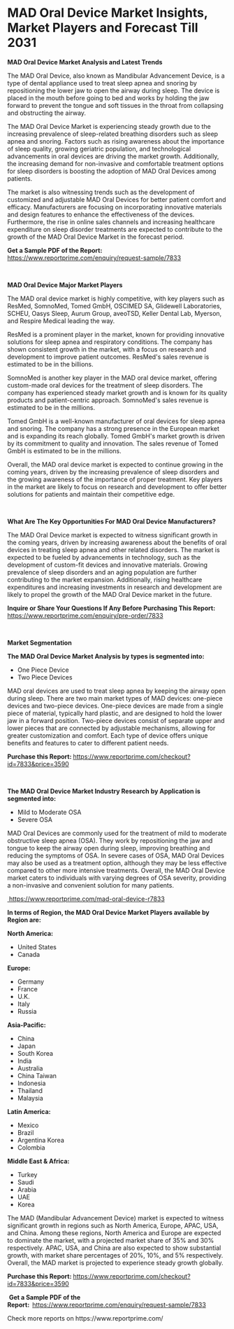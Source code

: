 <p><h1>MAD Oral Device Market Insights, Market Players and Forecast Till 2031</h1></p><p><strong>MAD Oral Device Market Analysis and Latest Trends</strong></p>
<p><p>The MAD Oral Device, also known as Mandibular Advancement Device, is a type of dental appliance used to treat sleep apnea and snoring by repositioning the lower jaw to open the airway during sleep. The device is placed in the mouth before going to bed and works by holding the jaw forward to prevent the tongue and soft tissues in the throat from collapsing and obstructing the airway.</p><p>The MAD Oral Device Market is experiencing steady growth due to the increasing prevalence of sleep-related breathing disorders such as sleep apnea and snoring. Factors such as rising awareness about the importance of sleep quality, growing geriatric population, and technological advancements in oral devices are driving the market growth. Additionally, the increasing demand for non-invasive and comfortable treatment options for sleep disorders is boosting the adoption of MAD Oral Devices among patients.</p><p>The market is also witnessing trends such as the development of customized and adjustable MAD Oral Devices for better patient comfort and efficacy. Manufacturers are focusing on incorporating innovative materials and design features to enhance the effectiveness of the devices. Furthermore, the rise in online sales channels and increasing healthcare expenditure on sleep disorder treatments are expected to contribute to the growth of the MAD Oral Device Market in the forecast period.</p></p>
<p><strong>Get a Sample PDF of the Report:&nbsp;</strong> <a href="https://www.reportprime.com/enquiry/request-sample/7833">https://www.reportprime.com/enquiry/request-sample/7833</a></p>
<p>&nbsp;</p>
<p><strong>MAD Oral Device Major Market Players</strong></p>
<p><p>The MAD oral device market is highly competitive, with key players such as ResMed, SomnoMed, Tomed GmbH, OSCIMED SA, Glidewell Laboratories, SCHEU, Oasys Sleep, Aurum Group, aveoTSD, Keller Dental Lab, Myerson, and Respire Medical leading the way. </p><p>ResMed is a prominent player in the market, known for providing innovative solutions for sleep apnea and respiratory conditions. The company has shown consistent growth in the market, with a focus on research and development to improve patient outcomes. ResMed's sales revenue is estimated to be in the billions.</p><p>SomnoMed is another key player in the MAD oral device market, offering custom-made oral devices for the treatment of sleep disorders. The company has experienced steady market growth and is known for its quality products and patient-centric approach. SomnoMed's sales revenue is estimated to be in the millions.</p><p>Tomed GmbH is a well-known manufacturer of oral devices for sleep apnea and snoring. The company has a strong presence in the European market and is expanding its reach globally. Tomed GmbH's market growth is driven by its commitment to quality and innovation. The sales revenue of Tomed GmbH is estimated to be in the millions.</p><p>Overall, the MAD oral device market is expected to continue growing in the coming years, driven by the increasing prevalence of sleep disorders and the growing awareness of the importance of proper treatment. Key players in the market are likely to focus on research and development to offer better solutions for patients and maintain their competitive edge.</p></p>
<p>&nbsp;</p>
<p><strong>What Are The Key Opportunities For MAD Oral Device Manufacturers?</strong></p>
<p><p>The MAD Oral Device market is expected to witness significant growth in the coming years, driven by increasing awareness about the benefits of oral devices in treating sleep apnea and other related disorders. The market is expected to be fueled by advancements in technology, such as the development of custom-fit devices and innovative materials. Growing prevalence of sleep disorders and an aging population are further contributing to the market expansion. Additionally, rising healthcare expenditures and increasing investments in research and development are likely to propel the growth of the MAD Oral Device market in the future.</p></p>
<p><strong>Inquire or Share Your Questions If Any Before Purchasing This Report:</strong> <a href="https://www.reportprime.com/enquiry/pre-order/7833">https://www.reportprime.com/enquiry/pre-order/7833</a></p>
<p>&nbsp;</p>
<p><strong>Market Segmentation</strong></p>
<p><strong>The MAD Oral Device Market Analysis by types is segmented into:</strong></p>
<p><ul><li>One Piece Device</li><li>Two Piece Devices</li></ul></p>
<p><p>MAD oral devices are used to treat sleep apnea by keeping the airway open during sleep. There are two main market types of MAD devices: one-piece devices and two-piece devices. One-piece devices are made from a single piece of material, typically hard plastic, and are designed to hold the lower jaw in a forward position. Two-piece devices consist of separate upper and lower pieces that are connected by adjustable mechanisms, allowing for greater customization and comfort. Each type of device offers unique benefits and features to cater to different patient needs.</p></p>
<p><strong>Purchase this Report:&nbsp;</strong><a href="https://www.reportprime.com/checkout?id=7833&price=3590">https://www.reportprime.com/checkout?id=7833&price=3590</a></p>
<p>&nbsp;</p>
<p><strong>The MAD Oral Device Market Industry Research by Application is segmented into:</strong></p>
<p><ul><li>Mild to Moderate OSA</li><li>Severe OSA</li></ul></p>
<p><p>MAD Oral Devices are commonly used for the treatment of mild to moderate obstructive sleep apnea (OSA). They work by repositioning the jaw and tongue to keep the airway open during sleep, improving breathing and reducing the symptoms of OSA. In severe cases of OSA, MAD Oral Devices may also be used as a treatment option, although they may be less effective compared to other more intensive treatments. Overall, the MAD Oral Device market caters to individuals with varying degrees of OSA severity, providing a non-invasive and convenient solution for many patients.</p></p>
<p><a href="https://www.reportprime.com/mad-oral-device-r7833">&nbsp;https://www.reportprime.com/mad-oral-device-r7833</a></p>
<p><strong>In terms of Region, the MAD Oral Device Market Players available by Region are:</strong></p>
<p>
    <p> <strong> North America: </strong>
        <ul>
            <li>United States</li>
            <li>Canada</li>
        </ul>
        </p> 
    <p> <strong> Europe: </strong>
        <ul>
            <li>Germany</li>
            <li>France</li>
            <li>U.K.</li>
            <li>Italy</li>
            <li>Russia</li>
        </ul>
        </p> 
    <p> <strong> Asia-Pacific: </strong>
        <ul>
            <li>China</li>
            <li>Japan</li>
            <li>South Korea</li>
            <li>India</li>
            <li>Australia</li>
            <li>China Taiwan</li>
            <li>Indonesia</li>
            <li>Thailand</li>
            <li>Malaysia</li>
        </ul>
        </p> 
    <p> <strong> Latin America: </strong>
        <ul>
            <li>Mexico</li>
            <li>Brazil</li>
            <li>Argentina Korea</li>
            <li>Colombia</li>
        </ul>
        </p> 
    <p> <strong> Middle East & Africa: </strong>
        <ul>
            <li>Turkey</li>
            <li>Saudi</li>
            <li>Arabia</li>
            <li>UAE</li>
            <li>Korea</li>
        </ul>
    </p>
    </p>
<p><p>The MAD (Mandibular Advancement Device) market is expected to witness significant growth in regions such as North America, Europe, APAC, USA, and China. Among these regions, North America and Europe are expected to dominate the market, with a projected market share of 35% and 30% respectively. APAC, USA, and China are also expected to show substantial growth, with market share percentages of 20%, 10%, and 5% respectively. Overall, the MAD market is projected to experience steady growth globally.</p></p>
<p><strong>Purchase this Report: </strong><a href="https://www.reportprime.com/checkout?id=7833&price=3590">https://www.reportprime.com/checkout?id=7833&price=3590</a></p>
<p>&nbsp;<strong>Get a Sample PDF of the Report:&nbsp;&nbsp;</strong><a href="https://www.reportprime.com/enquiry/request-sample/7833">https://www.reportprime.com/enquiry/request-sample/7833</a></p>
<p><strong></strong></p>
<p>Check more reports on https://www.reportprime.com/</p>